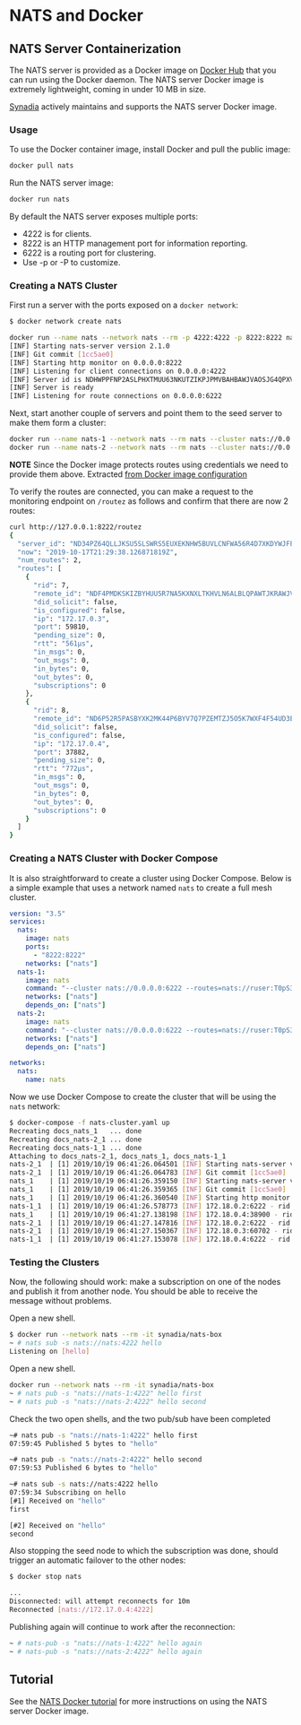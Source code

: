 # NATS and Docker

## NATS Server Containerization

The NATS server is provided as a Docker image on [Docker Hub](https://hub.docker.com/_/nats/) that you can run using the Docker daemon. The NATS server Docker image is extremely lightweight, coming in under 10 MB in size.

[Synadia](https://synadia.com) actively maintains and supports the NATS server Docker image.

### Usage

To use the Docker container image, install Docker and pull the public image:

```bash
docker pull nats
```

Run the NATS server image:

```bash
docker run nats
```

By default the NATS server exposes multiple ports:

* 4222 is for clients.
* 8222 is an HTTP management port for information reporting.
* 6222 is a routing port for clustering.
* Use -p or -P to customize.

### Creating a NATS Cluster

First run a server with the ports exposed on a `docker network`:

```bash
$ docker network create nats
```

```bash
docker run --name nats --network nats --rm -p 4222:4222 -p 8222:8222 nats
[INF] Starting nats-server version 2.1.0
[INF] Git commit [1cc5ae0]
[INF] Starting http monitor on 0.0.0.0:8222
[INF] Listening for client connections on 0.0.0.0:4222
[INF] Server id is NDHWPPFNP2ASLPHXTMUU63NKUTZIKPJPMVBAHBAWJVAOSJG4QPXVRWL3
[INF] Server is ready
[INF] Listening for route connections on 0.0.0.0:6222
```

Next, start another couple of servers and point them to the seed server to make them form a cluster:

```bash
docker run --name nats-1 --network nats --rm nats --cluster nats://0.0.0.0:6222 --routes=nats://ruser:T0pS3cr3t@nats:6222
docker run --name nats-2 --network nats --rm nats --cluster nats://0.0.0.0:6222 --routes=nats://ruser:T0pS3cr3t@nats:6222
```

**NOTE** Since the Docker image protects routes using credentials we need to provide them above. Extracted [from Docker image configuration](https://github.com/nats-io/nats-docker/blob/6fb8c05311bb4d1554390f66abb0a5ebef1e1c9d/2.1.0/scratch/amd64/nats-server.conf#L13-L19)

To verify the routes are connected, you can make a request to the monitoring endpoint on `/routez` as follows and confirm that there are now 2 routes:

```bash
curl http://127.0.0.1:8222/routez
{
  "server_id": "ND34PZ64QLLJKSU5SLSWRS5EUXEKNHW5BUVLCNFWA56R4D7XKDYWJFP7",
  "now": "2019-10-17T21:29:38.126871819Z",
  "num_routes": 2,
  "routes": [
    {
      "rid": 7,
      "remote_id": "NDF4PMDKSKIZBYHUU5R7NA5KXNXLTKHVLN6ALBLQPAWTJKRAWJVPN4HA",
      "did_solicit": false,
      "is_configured": false,
      "ip": "172.17.0.3",
      "port": 59810,
      "pending_size": 0,
      "rtt": "561µs",
      "in_msgs": 0,
      "out_msgs": 0,
      "in_bytes": 0,
      "out_bytes": 0,
      "subscriptions": 0
    },
    {
      "rid": 8,
      "remote_id": "ND6P52R5PASBYXK2MK44P6BYV7Q7PZEMTZJ5O5K7WXF4F54UD3EKVBSC",
      "did_solicit": false,
      "is_configured": false,
      "ip": "172.17.0.4",
      "port": 37882,
      "pending_size": 0,
      "rtt": "772µs",
      "in_msgs": 0,
      "out_msgs": 0,
      "in_bytes": 0,
      "out_bytes": 0,
      "subscriptions": 0
    }
  ]
}
```

### Creating a NATS Cluster with Docker Compose

It is also straightforward to create a cluster using Docker Compose. Below is a simple example that uses a network named `nats` to create a full mesh cluster.

```yaml
version: "3.5"
services:
  nats:
    image: nats
    ports:
      - "8222:8222"
    networks: ["nats"]
  nats-1:
    image: nats
    command: "--cluster nats://0.0.0.0:6222 --routes=nats://ruser:T0pS3cr3t@nats:6222"
    networks: ["nats"]
    depends_on: ["nats"]
  nats-2:
    image: nats
    command: "--cluster nats://0.0.0.0:6222 --routes=nats://ruser:T0pS3cr3t@nats:6222"
    networks: ["nats"]
    depends_on: ["nats"]

networks:
  nats:
    name: nats
```

Now we use Docker Compose to create the cluster that will be using the `nats` network:

```bash
$ docker-compose -f nats-cluster.yaml up
Recreating docs_nats_1   ... done
Recreating docs_nats-2_1 ... done
Recreating docs_nats-1_1 ... done
Attaching to docs_nats-2_1, docs_nats_1, docs_nats-1_1
nats-2_1  | [1] 2019/10/19 06:41:26.064501 [INF] Starting nats-server version 2.1.0
nats-2_1  | [1] 2019/10/19 06:41:26.064783 [INF] Git commit [1cc5ae0]
nats_1    | [1] 2019/10/19 06:41:26.359150 [INF] Starting nats-server version 2.1.0
nats_1    | [1] 2019/10/19 06:41:26.359365 [INF] Git commit [1cc5ae0]
nats_1    | [1] 2019/10/19 06:41:26.360540 [INF] Starting http monitor on 0.0.0.0:8222
nats-1_1  | [1] 2019/10/19 06:41:26.578773 [INF] 172.18.0.2:6222 - rid:1 - Route connection created
nats_1    | [1] 2019/10/19 06:41:27.138198 [INF] 172.18.0.4:38900 - rid:2 - Route connection created
nats-2_1  | [1] 2019/10/19 06:41:27.147816 [INF] 172.18.0.2:6222 - rid:1 - Route connection created
nats-2_1  | [1] 2019/10/19 06:41:27.150367 [INF] 172.18.0.3:60702 - rid:2 - Route connection created
nats-1_1  | [1] 2019/10/19 06:41:27.153078 [INF] 172.18.0.4:6222 - rid:3 - Route connection created
```

### Testing the Clusters

Now, the following should work: make a subscription on one of the nodes and publish it from another node. You should be able to receive the message without problems.

Open a new shell.
```bash
$ docker run --network nats --rm -it synadia/nats-box
~ # nats sub -s nats://nats:4222 hello
Listening on [hello]

```

Open a new shell.
```bash
docker run --network nats --rm -it synadia/nats-box
~ # nats pub -s "nats://nats-1:4222" hello first
~ # nats pub -s "nats://nats-2:4222" hello second
```

Check the two open shells, and the two pub/sub have been completed
```bash
~# nats pub -s "nats://nats-1:4222" hello first
07:59:45 Published 5 bytes to "hello"

~# nats pub -s "nats://nats-2:4222" hello second
07:59:53 Published 6 bytes to "hello"
```

```bash
~# nats sub -s nats://nats:4222 hello
07:59:34 Subscribing on hello
[#1] Received on "hello"
first

[#2] Received on "hello"
second
```


Also stopping the seed node to which the subscription was done, should trigger an automatic failover to the other nodes:


```bash
$ docker stop nats

... 
Disconnected: will attempt reconnects for 10m
Reconnected [nats://172.17.0.4:4222]
```

Publishing again will continue to work after the reconnection:

```bash
~ # nats-pub -s "nats://nats-1:4222" hello again
~ # nats-pub -s "nats://nats-2:4222" hello again
```

## Tutorial

See the [NATS Docker tutorial](nats-docker-tutorial.md) for more instructions on using the NATS server Docker image.

